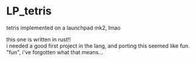 # LP_tetris
tetris implemented on a launchpad mk2, lmao

this one is written in rust!!  
i needed a good first project in the lang, and porting this seemed like fun.  
"fun", i've forgotten what that means...